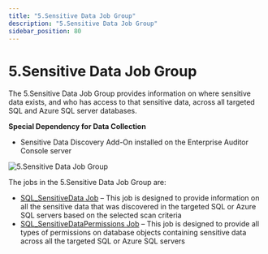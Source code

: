 ```yaml
---
title: "5.Sensitive Data Job Group"
description: "5.Sensitive Data Job Group"
sidebar_position: 80
---
```


# 5.Sensitive Data Job Group

The 5.Sensitive Data Job Group provides information on where sensitive data exists, and who has
access to that sensitive data, across all targeted SQL and Azure SQL server databases.

**Special Dependency for Data Collection**

- Sensitive Data Discovery Add-On installed on the Enterprise Auditor Console server

![5.Sensitive Data Job Group](/img/product_docs/accessanalyzer/11.6/solutions/databases/sql/sensitivedata/sqljobgroup46.webp)

The jobs in the 5.Sensitive Data Job Group are:

- [SQL_SensitiveData Job](/docs/accessanalyzer/11.6/solutions/databases/sql/sensitivedata/sql_sensitivedata.md)
  – This job is designed to provide information on all the sensitive data that was discovered in the
  targeted SQL or Azure SQL servers based on the selected scan criteria
- [SQL_SensitiveDataPermissions Job](/docs/accessanalyzer/11.6/solutions/databases/sql/sensitivedata/sql_sensitivedatapermissions.md)
  – This job is designed to provide all types of permissions on database objects containing
  sensitive data across all the targeted SQL or Azure SQL servers
